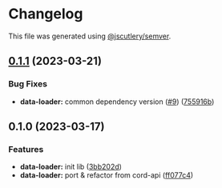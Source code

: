 # Changelog

This file was generated using [@jscutlery/semver](https://github.com/jscutlery/semver).

## [0.1.1](https://github.com/SeedCompany/libs/compare/data-loader-0.1.0...data-loader-0.1.1) (2023-03-21)


### Bug Fixes

* **data-loader:** common dependency version ([#9](https://github.com/SeedCompany/libs/issues/9)) ([755916b](https://github.com/SeedCompany/libs/commit/755916b898ea209b48856fff000b58808659c39a))

## 0.1.0 (2023-03-17)


### Features

* **data-loader:** init lib ([3bb202d](https://github.com/SeedCompany/libs/commit/3bb202d2226520bda7a19e76ff70378db023e85b))
* **data-loader:** port & refactor from cord-api ([ff077c4](https://github.com/SeedCompany/libs/commit/ff077c4a174809a0717965e524b9ecdc11e4ac64))
